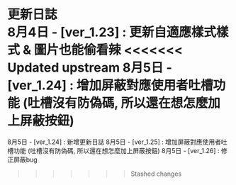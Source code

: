 更新日誌</br>
8月4日 - [ver_1.23] : 更新自適應樣式樣式 & 圖片也能偷看辣
<<<<<<< Updated upstream
8月5日 - [ver_1.24] : 增加屏蔽對應使用者吐槽功能 (吐槽沒有防偽碼, 所以還在想怎麼加上屏蔽按鈕)
=======
8月5日 - [ver_1.24] : 新增更新日誌
8月5日 - [ver_1.25] : 增加屏蔽對應使用者吐槽功能 (吐槽沒有防偽碼, 所以還在想怎麼加上屏蔽按鈕)
8月5日 - [ver_1.26] : 修正屏蔽bug
>>>>>>> Stashed changes
